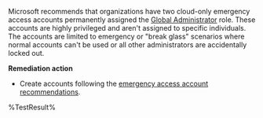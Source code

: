 Microsoft recommends that organizations have two cloud-only emergency access accounts permanently assigned the [Global Administrator](https://learn.microsoft.com/entra/identity/role-based-access-control/permissions-reference?wt.mc_id=zerotrustrecommendations_automation_content_cnl_csasci#global-administrator) role. These accounts are highly privileged and aren't assigned to specific individuals. The accounts are limited to emergency or "break glass" scenarios where normal accounts can't be used or all other administrators are accidentally locked out.

**Remediation action**

- Create accounts following the [emergency access account recommendations](https://learn.microsoft.com/entra/identity/role-based-access-control/security-emergency-access?wt.mc_id=zerotrustrecommendations_automation_content_cnl_csasci).
<!--- Results --->
%TestResult%

